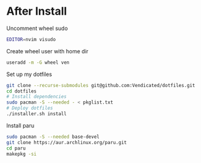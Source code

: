 # After Install

Uncomment wheel sudo

```bash
EDITOR=nvim visudo
```

Create wheel user with home dir

```bash
useradd -m -G wheel ven
```

Set up my dotfiles

```bash
git clone --recurse-submodules git@github.com:Vendicated/dotfiles.git
cd dotfiles
# Install dependencies
sudo pacman -S --needed - < pkglist.txt
# Deploy dotfiles
./installer.sh install
```

Install paru

```bash
sudo pacman -S --needed base-devel
git clone https://aur.archlinux.org/paru.git
cd paru
makepkg -si
```
